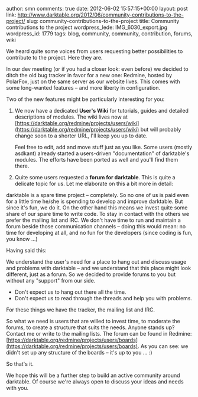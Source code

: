 author: smn
comments: true
date: 2012-06-02 15:57:15+00:00
layout: post
link: http://www.darktable.org/2012/06/community-contributions-to-the-project/
slug: community-contributions-to-the-project
title: Community contributions to the project
wordpress_lede: IMG_6030_export.jpg
wordpress_id: 1779
tags: blog, community, community, contribution, forums, wiki

We heard quite some voices from users requesting better possibilities to contribute to the project. Here they are.

In our dev meeting (or if you had a closer look: even before) we decided to ditch the old bug tracker in favor for a new one: Redmine, hosted by PolarFox, just on the same server as our website lives. This comes with some long-wanted features&nbsp;– and more liberty in configuration.

Two of the new features might be particularly interesting for you:

1. We now have a dedicated **User's Wiki** for tutorials, guides and detailed descriptions of modules. The wiki lives now at [https://darktable.org/redmine/projects/users/wiki](https://darktable.org/redmine/projects/users/wiki) but will probably change soon to a shorter URL, I'll keep you up to date.

    Feel free to edit, add and move stuff just as you like. Some users (mostly asdkant) already started a users-driven "documentation" of darktable's modules. The efforts have been ported as well and you'll find them there.

2. Quite some users requested a **forum for darktable**. This is quite a delicate topic for us. Let me elaborate on this a bit more in detail:

darktable is a spare time project&nbsp;– completely. So no one of us is paid even for a little time he/she is spending to develop and improve darktable. But since it's fun, we do it. On the other hand this means we invest quite some share of our spare time to write code. To stay in contact with the others we prefer the mailing list and IRC. We don't have time to run and maintain a forum beside those communication channels&nbsp;– doing this would mean: no time for developing at all, and no fun for the developers (since coding is fun, you know ...)


Having said this:

We understand the user's need for a place to hang out and discuss usage and problems with darktable&nbsp;– and we understand that this place might look different, just as a forum. So we decided to provide forums to you but without any "support" from our side.

* Don't expect us to hang out there all the time.
* Don't expect us to read through the threads and help you with problems.

For these things we have the tracker, the mailing list and IRC.

So what we need is users that are willed to invest time, to moderate the forums, to create a structure that suits the needs. Anyone stands up? Contact me or write to the mailing lists. The forum can be found in Redmine: [https://darktable.org/redmine/projects/users/boards](https://darktable.org/redmine/projects/users/boards). As you can see: we didn't set up any structure of the boards&nbsp;– it's up to you ... :)

So that's it.

We hope this will be a further step to build an active community around darktable. Of course we're always open to discuss your ideas and needs with you.
